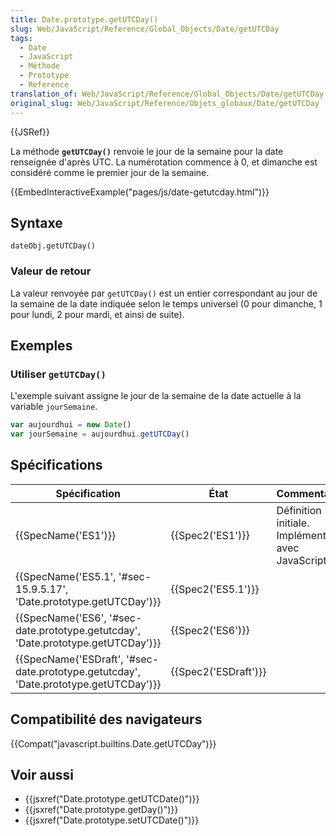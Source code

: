 ```yaml
---
title: Date.prototype.getUTCDay()
slug: Web/JavaScript/Reference/Global_Objects/Date/getUTCDay
tags:
  - Date
  - JavaScript
  - Méthode
  - Prototype
  - Reference
translation_of: Web/JavaScript/Reference/Global_Objects/Date/getUTCDay
original_slug: Web/JavaScript/Reference/Objets_globaux/Date/getUTCDay
---
```

{{JSRef}}

La méthode **`getUTCDay()`** renvoie le jour de la semaine pour la date renseignée d'après UTC. La numérotation commence à 0, et dimanche est considéré comme le premier jour de la semaine.

{{EmbedInteractiveExample("pages/js/date-getutcday.html")}}

## Syntaxe

    dateObj.getUTCDay()

### Valeur de retour

La valeur renvoyée par `getUTCDay()` est un entier correspondant au jour de la semaine de la date indiquée selon le temps universel (0 pour dimanche, 1 pour lundi, 2 pour mardi, et ainsi de suite).

## Exemples

### Utiliser `getUTCDay()`

L'exemple suivant assigne le jour de la semaine de la date actuelle à la variable `jourSemaine`.

```js
var aujourdhui = new Date()
var jourSemaine = aujourdhui.getUTCDay()
```

## Spécifications

| Spécification                                                                                                    | État                         | Commentaires                                          |
| ---------------------------------------------------------------------------------------------------------------- | ---------------------------- | ----------------------------------------------------- |
| {{SpecName('ES1')}}                                                                                         | {{Spec2('ES1')}}         | Définition initiale. Implémentée avec JavaScript 1.3. |
| {{SpecName('ES5.1', '#sec-15.9.5.17', 'Date.prototype.getUTCDay')}}                         | {{Spec2('ES5.1')}}     |                                                       |
| {{SpecName('ES6', '#sec-date.prototype.getutcday', 'Date.prototype.getUTCDay')}}     | {{Spec2('ES6')}}         |                                                       |
| {{SpecName('ESDraft', '#sec-date.prototype.getutcday', 'Date.prototype.getUTCDay')}} | {{Spec2('ESDraft')}} |                                                       |

## Compatibilité des navigateurs

{{Compat("javascript.builtins.Date.getUTCDay")}}

## Voir aussi

- {{jsxref("Date.prototype.getUTCDate()")}}
- {{jsxref("Date.prototype.getDay()")}}
- {{jsxref("Date.prototype.setUTCDate()")}}
